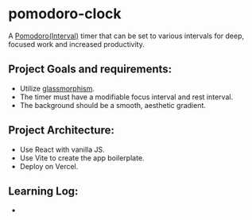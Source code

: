 # pomodoro-clock
A [Pomodoro(Interval)](https://en.wikipedia.org/wiki/Pomodoro_Technique) timer that can be set to various intervals for deep, focused work and increased productivity.

## Project Goals and requirements:
- Utilize [glassmorphism](https://hype4.academy/tools/glassmorphism-generator).
- The timer must have a modifiable focus interval and rest interval.
- The background should be a smooth, aesthetic gradient.

## Project Architecture:
- Use React with vanilla JS.
- Use Vite to create the app boilerplate.
- Deploy on Vercel. 

## Learning Log:
- 
